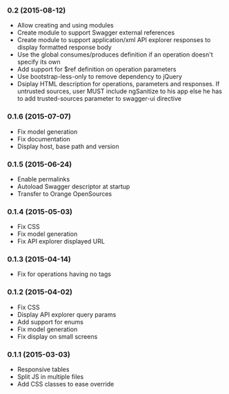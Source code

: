 
### 0.2 (2015-08-12)

 * Allow creating and using modules
 * Create module to support Swagger external references
 * Create module to support application/xml API explorer responses to display formatted response body
 * Use the global consumes/produces definition if an operation doesn't specify its own
 * Add support for $ref definition on operation parameters
 * Use bootstrap-less-only to remove dependency to jQuery
 * Dsiplay HTML description for operations, parameters and responses. If untrusted sources, user MUST include ngSanitize to his app else he has to add trusted-sources parameter to swagger-ui directive

### 0.1.6 (2015-07-07)

 * Fix model generation
 * Fix documentation
 * Display host, base path and version

### 0.1.5 (2015-06-24)

 * Enable permalinks
 * Autoload Swagger descriptor at startup
 * Transfer to Orange OpenSources

### 0.1.4 (2015-05-03)

 * Fix CSS
 * Fix model generation
 * Fix API explorer displayed URL

### 0.1.3 (2015-04-14)

 * Fix for operations having no tags

### 0.1.2 (2015-04-02)

 * Fix CSS
 * Display API explorer query params
 * Add support for enums
 * Fix model generation
 * Fix display on small screens

### 0.1.1 (2015-03-03)

 * Responsive tables
 * Split JS in multiple files
 * Add CSS classes to ease override
